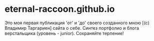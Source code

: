 # eternal-raccoon.github.io
Это моя первая публикация 'от' и 'до' своего созданного мною [(с) Владимир Таргариен] сайта о себе. 
Синтез портфолио и блога верстальщика (уровень - junior).
Сохраняйте терпение! 
